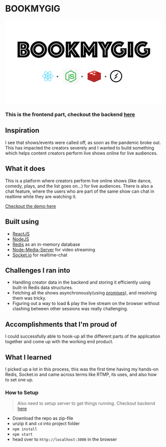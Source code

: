 # BOOKMYGIG

![BookMyGig Logo](https://github.com/manojnaidu619/bookmygig-frontend/blob/master/bookmygig.png)

### This is the frontend part, checkout the backend [here](https://github.com/manojnaidu619/bookmygig-backend)

## Inspiration

I see that shows/events were called off, as soon as the pandemic broke out. This has impacted the creators severely and I wanted to build something which helps content creators perform live shows online for live audiences.

## What it does

This is a platform where creators perform live online shows (like dance, comedy, plays, and the list goes on...) for live audiences. There is also a chat feature, where the users who are part of the same show can chat in realtime while they are watching it.

[Checkout the demo here](https://youtu.be/dG-Yic-VWQ4)

## Built using

* [ReactJS](https://reactjs.org/)
* [NodeJS](https://nodejs.org/en/)
* [Redis](https://redis.io/) as an in-memory database
* [Node-Media-Server](https://github.com/illuspas/Node-Media-Server) for video streaming
* [Socket.io](https://socket.io/) for realtime-chat
 
## Challenges I ran into

* Handling creator data in the backend and storing it efficiently using built-in Redis data structures.
* Fetching all the shows asynchronously(using [promises](https://developer.mozilla.org/en-US/docs/Web/JavaScript/Reference/Global_Objects/Promise)), and resolving them was tricky.
* Figuring out a way to load & play the live stream on the browser without clashing between other sessions was really challenging.

## Accomplishments that I'm proud of

I could successfully able to hook-up all the different parts of the application together and come up with the working end product.

## What I learned

I picked up a lot in this process, this was the first time having my hands-on Redis, Socket.io and came across terms like RTMP, its uses, and also how to set one up.

### How to Setup
> Also need to setup server to get things running. Checkout backend [here](https://github.com/manojnaidu619/bookmygig-backend)
* Download the repo as zip-file
* unzip it and `cd` into project folder
* `npm install`
* `npm start`
* head over to `http://localhost:3000` in the browser